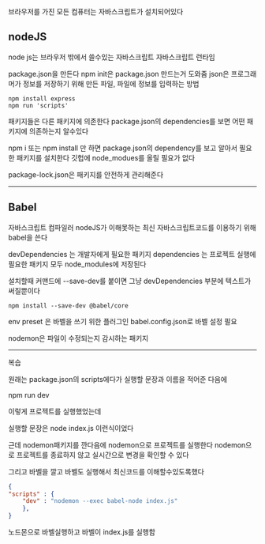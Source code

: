 브라우저를 가진 모든 컴퓨터는 자바스크립트가 설치되어있다

## nodeJS
node js는 브라우저 밖에서 쓸수있는 자바스크립트
자바스크립트 런타임

package.json을 만든다
npm init은  package.json 만드는거 도와줌
json은 프로그래머가 정보를 저장하기 위해 만든 파일,
파일에 정보를 입력하는 방법

```
npm install express
npm run 'scripts'
```

패키지들은 다른 패키지에 의존한다
package.json의 dependencies를 보면 어떤 패키지에 의존하는지 알수있다

npm i
또는
npm install
만 하면 package.json의 dependency를 보고 알아서 필요한 패키지를 설치한다
깃헙에 node_modues를 올릴 필요가 없다

package-lock.json은 패키지를 안전하게 관리해준다



---

## Babel
자바스크립트 컴파일러
nodeJS가 이해못하는 최신 자바스크립트코드를 이용하기 위해 babel을 쓴다

devDependencies 는 개발자에게 필요한 패키지
dependencies 는 프로젝트 실행에 필요한 패키지
모두 node_modules에 저장된다

설치할때 커맨드에 --save-dev를 붙이면 그냥 devDependencies 부분에 텍스트가 써질뿐이다
```
npm install --save-dev @babel/core
```

env preset 은 바벨을 쓰기 위한 플러그인
babel.config.json로 바벨 설정 필요


nodemon은 파일이 수정되는지 감시하는 패키지


---

복습

원래는 package.json의 scripts에다가 실행할 문장과 이름을 적어준 다음에

npm run dev

이렇게 프로젝트를 실행했었는데

실행할 문장은
node index.js
이런식이었다

근데 nodemon패키지를 깐다음에 nodemon으로 프로젝트를 실행한다
nodemon으로 프로젝트를 종료하지 않고 실시간으로 변경을 확인할 수 있다

그리고 바벨을 깔고 바벨도 실행해서 최신코드를 이해할수있도록했다
```json
{
"scripts" : {
	"dev" : "nodemon --exec babel-node index.js"
	},
}
```
노드몬으로 바벨실행하고 바벨이 index.js를 실행함




